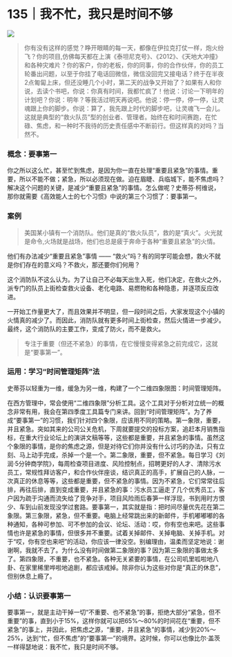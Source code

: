 # 135｜我不忙，我只是时间不够

![](../img/92d190672868b20cbbacb9b168ce17e2.jpg)

> 你有没有这样的感觉？睁开眼睛的每一天，都像在伊拉克打仗一样，炮火纷飞？你的项目,仿佛每天都在上演《泰坦尼克号》、《2012》、《天地大冲撞》和各种灾难片？你的客户，你的老板，你的同事，你的合作伙伴，你的员工轮番出问题，以至于你挂了电话回微信，微信没回完又接电话？终于在半夜2点匍匐上床，但还没睡几个小时，第二天的战争又开始了？如果有人和你说，去读个书吧，你说：你真有时间，我都忙疯了！他说：讨论一下明年的计划吧？你说：明年？等我活过明天再说吧。他说：停一停，停一停，让灵魂跟上你的脚步。你说：算了，我先跟上时代的脚步吧，让灵魂飞一会儿。这就是典型的“救火队员”型的创业者、管理者。始终在和时间赛跑，在忙碌、焦虑，和一种时不我待的历史责任感中不断前行。但这样真的对吗？当然不。

### 概念：要事第一

你之所以这么忙，甚至忙到焦虑，是因为你一直在处理“重要且紧急”的事情。重要，所以不能不做；紧急，所以必须现在做。迫在眉睫、兵临城下，能不焦虑吗？解决这个问题的关键，是减少“重要且紧急”的事情。怎么做呢？史蒂芬·柯维说，那你就需要《高效能人士的七个习惯》中说的第三个习惯了：要事第一。

### 案例

> 美国某小镇有一个消防队。他们是真的“救火队员”，救的是“真火”。火光就是命令,火场就是战场，他们也总是疲于奔命于各种“重要且紧急”的火情。

他们有办法减少“重要且紧急”事情 —— “救火”吗？有的同学可能会想，救火不就是你们存在的意义吗？不救火，那还要你们何用？

这个消防队不这么认为。为了让自己不必每天出生入死，他们决定，在救火之外，派专门的队员上街检查救火设备、老化电路、易燃物和各种隐患，并逐项反应改进。

一开始工作量更大了，而且效果并不明显，但一段时间之后，大家发现这个小镇的火情真的减少了。而因此，消防队就有更多时间上街检查，然后火情进一步减少。最终，这个消防队的主要工作，变成了防火，而不是救火。

> 专注于重要（但还不紧急）的事情，在它慢慢变得紧急之前完成它，这就是“要事第一”。

### 运用：学习“时间管理矩阵”法

史蒂芬以轻重为一维，缓急为另一维，构建了一个二维四象限图：时间管理矩阵。

在西方管理中，常会使用“二维四象限”分析工具。这个工具对于分析对立统一的概念非常有用，我会在第四季度工具篇专门来讲。回到“时间管理矩阵”。为了养成“要事第一”的习惯，我们针对四个象限，应该用不同的策略。第一象限，重要，并且紧急。突如其来的公司公关危机，下周就要提交的投标方案，追赶本月销售指标，在重大行业论坛上的演讲文稿等等，这些都是重要，并且紧急的事情。虽然这个象限的事情，是你的焦虑之源，但是对待它们你并没有什么讨巧的办法，只有立刻、马上动手完成，杀掉一个是一个。第二象限，重要，但不紧急。每日学习《刘润·5分钟商学院》，每周检查项目进度、风险控制点，招聘更好的人才、清除污水员工，常规性拜访客户，和合作伙伴座谈，结识真正的高手，扩展自己的人脉，一次真正的休息等等，这些都是重要，但不紧急的事情。因为不紧急，它们常常往后排，再往后排，直到变成重要，并且紧急的事：污水员工逼走了几个优秀员工，客户因为疏于沟通而流失给了竞争对手，项目风险雨后春笋一样浮现，书到用时方恨少、车到山前发现没学过套路。要事第一，其实就是指：把时间尽量优先花在第二象限。第三象限，紧急，但不重要。电脑上经常跳出来的新邮件，手机嘟嘟嘟的各种通知，各种可参加、可不参加的会议、论坛、活动：哎，你有空也来吧。这些事情也许是紧急的事情，但很多并不重要。试着关掉邮件、关掉电脑、关掉手机。对于“哎，你有空也来吧”的活动，你应该一律没空。别编理由，温柔而坚定地说：谢谢啊，我就不去了。为什么没有时间做第二象限的事？因为第三象限的事做太多了。第四象限，不重要，也不紧急。各种无关紧要的事情，在公司叽里呱啦地八卦、在家里稀里哗啦地追剧，都应该戒掉。除非你认为这些对你是“真正的休息”，但别休息上瘾了。

### 小结：认识要事第一

要事第一，就是主动干掉一切“不重要、也不紧急”的事，拒绝大部分“紧急，但不重要”的事，直到小于15%，这样你就可以把65%～80%的时间花在“重要，但不紧急”的事上，并因此，把焦虑之源，“重要，并且紧急”的事情，减少到20%～25%，达到“忙，但不焦虑”的“要事第一”的境界。这时候，你可以也像比尔·盖茨一样得瑟地说：我不忙，我只是时间不够。